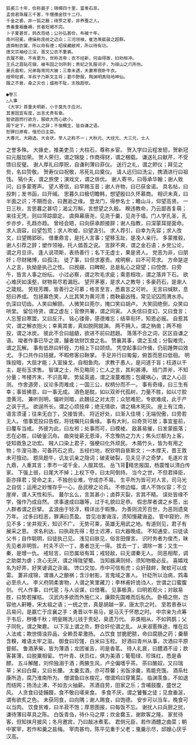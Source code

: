 <!-- { "loadSidebar": true } -->
    狐裘三十年，俭称晏子；锦幛四十里，富羡石祟。
    孟尝君珠履三千客，牛僧孺金钗十二行。
    千金之裘，非一狐之腋；绮罗之辈，非养蚕之人。
    贵着重裀叠褥，贫者短褐不完。
    卜子夏甚贫，鹑衣百结；公孙弘甚俭，布被十年。
    南州冠冕，德操称庞统之迈众；三河领袖，崔浩羡裴骏之超群。
    虞舜制衣裳，所以命有德；昭侯藏敝袴，所以待有功。
    唐文宗袖经三浣，晋文公衣不重裘。
    衣履不敝，不肯更为，世称尧帝；衣不经新，何由得故，妇劝桓冲。
    王氏之眉贴花钿，被韦固之剑所刺；贵妃之乳服诃子，为禄山之爪所伤。
    姜氏翕和，兄弟每宵同大被；三章未遇，夫妻寒夜卧牛衣。
    绶带轻裘，羊叔子乃斯文主将；葛巾野服，陶渊明真陆地神仙。
    服之不衰，身之灾也；缊袍不耻，志独超欤。

    ●卷三
    △人事
    《大学》首重夫明新，小于莫先于应对。
    其害固宜有度，出言尤贵有章。
    智欲圆而行欲方，服欲大而心欲小。
    阁下足下，并称人之辞；不佞鲰生，皆自谦之语。
    恕罪曰原宥，惶恐曰主臣。
    大春元、大殿选、大会状，举人之称不一；大秋元、大经元、大三元，士人
之誉多殊。
    大掾史，推美吏员；大柱石，尊称乡宦。
    贺入学曰云程发轫，贺新冠曰元服加荣。
    贺人荣归，谓之锦旋；作商得财，谓之稇载。
    谦送礼曰献芹，不受馈曰反璧。
    谢人厚礼曰厚贶，自谦利薄曰菲仪。
    送行之礼，谓之赆仪；拜见之赀，名曰贽敬。
    贺寿仪曰祝敬，吊死礼曰奠仪。
    请人远归曰洗尘，携酒进行曰祖饯。
    犒仆夫，谓之旅使；演戏文，谓之俳优。
    谢人寄书，曰辱承华翰；谢人致问，曰多蒙寄声。
    望人寄信，曰早赐玉音；谢人许物，曰已获金诺。
    具名帖，曰投刺；发书函，曰开缄。
    思暮久曰极切瞻韩，想望殷曰久怀慕商。
    相识未真，曰半面之识；不期而会，曰邂逅之缘。
    登龙门，得参名士；瞻山斗，仰望高贤。
    一日三秋，言思暮之甚切；渴尘万斛，言想望之久殷。
    睽违教命，乃云鄙吝复萌；来往无凭，则曰萍踪靡定。
    虞舜幕唐尧，见尧于羹，见尧于墙。门人学孔圣，孔步亦步，孔趋亦趋。
    曾经会晤，曰向获承颜接辞；谢人指教，曰深蒙耳提面命。
    求人涵容，曰望包荒；求人吹嘘，曰望汲引。
    求人荐引，曰幸为先容；求人改文，曰望赐郢斫。
    借重鼎言，是托人言事；望移玉趾，是凂人亲行。
    多蒙推毂，谢人引荐之辞；塑作领袖，托人倡首之说。
    言辞不爽，谓之金石语；乡党公论，谓之月旦评。
    逢人说项斯，表扬善行；名下无虚士，果是贤人。
    党恶为非，曰朋奸；尽财赌博，曰孤注。
    徒了事，曰但求塞责。戒明察，曰不可苛求。
    方命是逆人之言，执拗是执己之性。
    曰觊觎、曰睥睨，总是私心之窥望；曰倥偬、曰旁午，皆言人事之纷纭。
    小过必察，谓之吹毛求疵；乘患相攻，谓之落井下石。
    欲心难厌如溪壑，财物易尽若漏卮。
    望开茅塞，是求人之教导；多豪药石，是谢人之箴规。
    劳规芳躅，皆善行之可慕；格言至言，悉嘉言之可听。
    无言曰缄默，息怒曰养成。
    包拯寡色笑，人比其笑为黄河清；商鞅最凶残，常见论囚而渭水赤。
    仇深曰切齿。人笑曰解颐。
    人微笑曰莞尔，掩口笑曰胡卢。
    大笑回绝倒，众笑曰哄堂。
    留位待贤，谓之虚左；官僚共署，谓之同寅。
    人失信曰变幻，又曰食言；人忘誓曰寒盟，又曰反汗。
    铭心镂骨，感德难忘；结草衔环，知恩必报。
    自惹其灾，谓之解衣抱火；幸离其害，真如脱网就渊。
    两不拥入，谓之枘凿；两不相投，谓之冰炭。
    彼此不合曰龃龉，欲进不前曰趑趄。
    落落不合之词，区区自谦之语。
    竣者作事已毕之谓，醵者敛财饮食之名。
    赞襄其事，谓之玉成；分裂难完，谓之瓦解。
    事有低昂曰轩轾，力相上下曰颉颃。
    凭空起事曰作俑，仍前踵弊曰效尤。
    手口共作曰拮据，不暇修客曰鞅掌。
    手足并行曰匍匐，俯首而思曰低徊。
    明珠投暗，大屈才能；入室操戈，自相鱼肉。
    求教于愚人，是问道于盲；枉道以干主，是衔玉求售。
    智谋之士，所见略同；仁人之言，其利甚溥。
    班门弄斧，不知分量；岑楼齐末，不识高卑。
    势延英遏，谓之浚蔓难图；包藏祸心，谓之人心叵测。
    作舍道旁，议论多而难成；一国三公，权柄分而不一。
    事有奇缘，曰三生有幸；事皆拂意，曰一事无成。
    酒色是酖，如以双斧代孤树，力量不胜，如以寸胶澄黄河。
    兼听则明，偏听则暗，此魏征之对太宗；众怒难犯，专欲难成，此于产之讽于孔。
    欲逞所长，谓之心烦技痒；绝无情欲，谓之槁木死灰。
    座上有江南，语言须谨；往来无白丁，交接皆贤。
    将近好处，曰渐入佳境；无端倪傲，曰旁若无人。
    借事宽投曰告假，将钱嘱托曰夤缘。
    事有大利，曰奇货可居；事宜鉴前，曰覆车当戒。
    外彼为此，曰左袒；处事而可，曰模棱。
    敌甚易摧，曰发蒙振落；志在必胜，曰破釜沉舟。
    曲突徙薪无恩泽，不念豫防之力大；焦头烂额为上客，徒知救急之功宏。
    贼人口染上君子，强梗曰化外顽民。
    木屑竹头，皆为有用之物；牛溲马渤，可备药石之资。
    五经扫地，祝钦明自亵斯文；一木撑天，晋王敦未可擅动。
    题凤题午，讥友讥亲之隐词；破麦破裂，见夫见子之奇梦。
    毛遂片言九鼎，人重其言；季市一诺千金，人服其信。
    岳飞背精忠报国，杨震惟以清白传家。
    下强上弱，曰尾大不掉；上权下夺，曰太阿倒持。
    当今之世，不但君择臣，臣亦择君；受命之主，不独创业难，守成亦不易。
    生平所为皆可对人言，司马光之自信；运用之妙惟存乎一心，岳武穆之论兵。
    不修边幅，谓人不饰仪容；不立崖岸，谓人天性和乐。
    蕞尔幺么，言其甚小；卤莽灭裂，言其不精。
    误处皆缘不学，强作乃成自然。
    求事速成曰躐等，过于礼貌曰足恭。
    假忠厚者谓之乡愿，出人群者谓之巨擘。
    孟浪由于轻浮，精详出于暇豫。
    为善则流芳百世，为恶则遗臭万年。
    过多曰稔恶，罪满曰贯盈。
    尝见冶害诲淫，须知慢藏诲盗。
    管中窥豹，所见不多；坐井观天，知识不广。
    无势可乘，英雄无用武之地。有道则见，君子有展采之恩。
    求名利达，曰执政先得；慰士迟滞，曰大器晚成。
    不知通变，曰徒读父书；自作聪明，曰徒执己见。
    浅见曰肤见，俗言田俚言。
    识时务者为俊杰，昧先见者非明哲。
    村夫不识一丁，愚者岂无一得。
    拔去一丁，谓除一害；又生一秦，是增一仇。
    戒轻言，曰恐属垣有耳；戒轻敌，曰无谓秦无人。
    同恶相帮，调之助桀为虐；贪心无厌，谓之得陇望蜀。
    当知器满则倾，须知物极必反。
    喜嬉戏名为好弄，好笑谑调之诙谐。
    馋口交加，市中可信有虎；众奸鼓衅，聚蚊可以成雷。
    萋非成锦，谓谮人之酿祸；含沙射影，言鬼域之害人。
    针砭所以治病，鸩毒必至杀人。
    李义府阴柔害物，人谓之笑里藏刀；李林甫奸诡诌人，世谓之口蜜腹剑。
    代人作事，曰代扈；与人设谋，曰借箸。
    见事极真，曰明若观火；对敌易胜，曰势若摧枯。
    汉武内多欲而外施仁义，廉颇先国难而后私仇。
    卧榻之侧，岂容他人鼾睡，宋太祖之语；一统之世，真是胡越一家，唐太宗之时。
    至若景泰以吕易问，是嬴亡于庄襄之手：勇晋以牛易马，是马灭于怀愍之时。
    中宗亲为点筹于韦后，秽播千秋；明皇赐洗儿钱于贵妃，臭遗万代。
    非类相从，不如鹑鹊；父子同牝，谓之聚麀。
    以下淫上谓之烝，野合奸伦谓之乱。
    从来淑慝殊途，惟在后人法戒；欺世情浊异品，全赖吾辈激扬。
    △饮食
    甘脆肥脓，命曰腐肠之药；羹藜含糗，难语太牢之滋。
    御食曰珍馐，白米曰玉粒。
    好酒曰青州从事，次酒曰平原督邮。
    鲁酒茅柴，皆为薄酒；龙团雀舌，司是香茗。
    待人礼衰，曰醴酒不设；款客甚薄，曰脱粟相留。
    竹叶青、状员红，俱为美酒；葡萄绿、珍珠红，悉是香醪。
    五斗解醒，刘伶独溺于酒；两腋生风，卢仝偏嗜乎茶。
    茶曰酪奴，又曰瑞草；米曰白粲，又曰长腰。
    太羹玄酒，亦可荐馨；劣饭涂羹，焉能充饿。
    酒系杜康所造，腐乃淮南所为。
    僧谓鱼曰水梭花，僧谓鸡曰穿篱菜。
    临渊羡鱼，不如退而结网；扬汤止沸，不如去火抽薪。
    羔酒自劳，田家之乐；含哺鼓腹，盛世之风。
    人贪食曰徒餔餟，食不敬曰嗟来食。
    多食不厌，谓之饕餮之徒；见食垂涎，谓有欲炙之色。
    未获同食，曰向隅；谢人赐食，曰饱德。
    安步可以当车，晚食可以当肉。
    饮食贫难，曰半菽不饱；厚恩图报，曰每饭不忘。
    谢扰人曰兵厨之扰，谦待薄曰草具之陈。
    白饭青刍，待仆马之厚；炊金爨玉，谢款客之隆。
    家贫待客，但知抹月披风；冬月邀宾，乃曰敲冰煮茗。
    君侧元臣，若作酒醴之曲菜；朝中冢宰，若作和羹之盐梅。
    宰肉甚均，陈平见重于父老；戛羹示尽，邱嫂心厌乎汉高。
